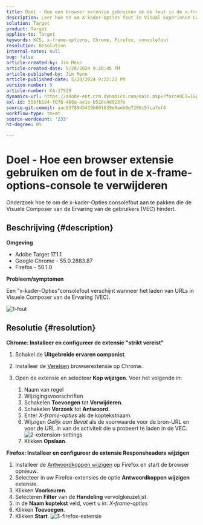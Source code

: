 ```yaml
---
title: Doel - Hoe een browser extensie gebruiken om de fout in de x-frame-options-console te verwijderen
description: Leer hoe te om X-kader-Opties fout in Visual Experience Composer (VEC) op te lossen, die vlotte URL het laden voor naadloze inhoudsintegratie verzekert.
solution: Target
product: Target
applies-to: Target
keywords: KCS, x-frame-options, Chrome, Firefox, consolefout
resolution: Resolution
internal-notes: null
bug: false
article-created-by: Jim Menn
article-created-date: 5/28/2024 9:20:45 PM
article-published-by: Jim Menn
article-published-date: 5/28/2024 9:22:22 PM
version-number: 5
article-number: KA-17520
dynamics-url: https://adobe-ent.crm.dynamics.com/main.aspx?forceUCI=1&pagetype=entityrecord&etn=knowledgearticle&id=8ff37e24-381d-ef11-840b-6045bd006268
exl-id: 55bfb104-f078-468a-ae1e-b520c4d923fe
source-git-commit: aac93780d5419b601639e9aeb0e7206c5fca7ef4
workflow-type: tm+mt
source-wordcount: '233'
ht-degree: 0%

---
```


# Doel - Hoe een browser extensie gebruiken om de fout in de x-frame-options-console te verwijderen


Onderzoek hoe te om de x-kader-Opties consolefout aan te pakken die de Visuele Composer van de Ervaring van de gebruikers (VEC) hindert.

## Beschrijving {#description}


<b>Omgeving</b>

- Adobe Target 17.1.1
- Google Chrome - 55.0.2883.87
- Firefox - 50.1.0


<b>Probleem/symptomen</b>

Een &quot;x-kader-Opties&quot;consolefout verschijnt wanneer het laden van URLs in Visuele Composer van de Ervaring (VEC).

![1-fout](https://helpx.adobe.com/content/dam/help/en/target/kb/how-to-use-a-browser-extension-to-remove-x-frame-options-console/jcr%3acontent/main-pars/image/1-errormessage.jpg "1-fout")


## Resolutie {#resolution}


<b>Chrome: Installeer en configureer de extensie &quot;strikt vereist&quot;</b>

1. Schakel de <b>Uitgebreide ervaren componist</b>.
2. Installeer de [Vereisen](https://chrome.google.com/webstore/detail/requestly/mdnleldcmiljblolnjhpnblkcekpdkpa?hl=en) browserextensie op Chrome.
3. Open de extensie en selecteer <b>Kop wijzigen</b>. Voer het volgende in:

   1. Naam van regel
   2. Wijzigingsvoorschriften
   3. Schakelen <b>Toevoegen</b> tot <b>Verwijderen</b>.
   4. Schakelen <b>Verzoek</b> tot <b>Antwoord</b>.
   5. Enter *X-frame-opties* als de koptekstnaam.
   6. Wijzigen *Gelijk aan Bevat* als de voorwaarde voor de bron-URL en voer de URL in van de activiteit die u probeert te laden in de VEC.
      ![2-extension-settings](https://helpx.adobe.com/content/dam/help/en/target/kb/how-to-use-a-browser-extension-to-remove-x-frame-options-console/jcr%3acontent/main-pars/procedure/proc_par/step_2/step_par/image/2-extension-settings.png "2-extension-settings")
   7. Klikken <b>Opslaan</b>.


<b>Firefox: Installeer en configureer de extensie Responsheaders wijzigen</b>

1. Installeer de [Antwoordkoppen wijzigen](https://modheader.com) op Firefox en start de browser opnieuw.
2. Selecteer in uw Firefox-extensies de optie <b>Antwoordkoppen wijzigen</b> extensie.
3. Klikken <b>Voorkeuren</b>.
4. Selecteren <b>Filter</b> van de <b>Handeling</b> vervolgkeuzelijst.
5. In de <b>Naam koptekst</b> veld, voert u in: *X-frame-opties*
6. Klikken <b>Toevoegen</b>.
7. Klikken <b>Start</b>.
   ![3-firefox-extensie](https://helpx.adobe.com/content/dam/help/en/target/kb/how-to-use-a-browser-extension-to-remove-x-frame-options-console/jcr%3acontent/main-pars/procedure_1532616470/proc_par/step_1817832849/step_par/image/3-firefox-extension.png "3-firefox-extensie")
